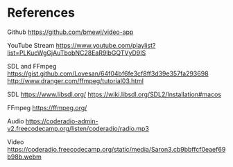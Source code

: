 


# References

Github
https://github.com/bmewj/video-app

YouTube Stream
https://www.youtube.com/playlist?list=PLKucWgGjAuTbobNC28EaR9lbGQTVyD9IS

SDL and FFmpeg
https://gist.github.com/Lovesan/64f04bf6fe3cf8ff3d39e357fa293698
http://www.dranger.com/ffmpeg/tutorial03.html

SDL
https://www.libsdl.org/
https://wiki.libsdl.org/SDL2/Installation#macos

FFmpeg
https://ffmpeg.org/


Audio
https://coderadio-admin-v2.freecodecamp.org/listen/coderadio/radio.mp3

Video
https://coderadio.freecodecamp.org/static/media/Saron3.cb9bbffcf0eaef69b98b.webm


